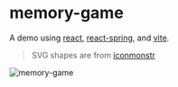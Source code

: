 # memory-game

A demo using [react](https://reactjs.org/), [react-spring](https://react-spring.io/), and [vite](https://vitejs.dev/).

> SVG shapes are from [iconmonstr](https://iconmonstr.com/)

![memory-game](https://user-images.githubusercontent.com/6222358/116943891-021e7b00-aca7-11eb-9686-e45d393b2c5c.gif)
